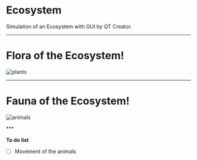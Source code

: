 # Ecosystem
Simulation of an Ecosystem with GUI by QT Creator.

---

# Flora of the Ecosystem!

![plants](https://user-images.githubusercontent.com/32977750/47605287-41e8b580-da0d-11e8-9556-63108b4b5fd8.JPG)

___

# Fauna of the Ecosystem!
![animals](https://user-images.githubusercontent.com/32977750/47617021-6eafd200-dacc-11e8-90b3-05751e159b5d.JPG)

*** <!--- this is a way to put a horizontal rule -->

**To do list**

- [ ] Movement of the animals


